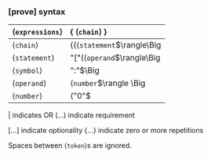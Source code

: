### [prove] syntax

| $\langle$`expressions`$\rangle$ | $\Big\{$ $\langle$`chain`$\rangle$ $\Big\}$                  |
| :------------------------------ | :----------------------------------------------------------- |
| $\langle$`chain`$\rangle$       | $\bigg\{\Big(\langle$`statement`$\rangle\Big|\langle$`symbol`$\rangle\Big)\bigg\}$ $\langle$`statement`$\rangle$$\bigg\{\Big(\langle$`statement`$\rangle\Big|\langle$`symbol`$\rangle\Big)\bigg\}$ |
| $\langle$`statement`$\rangle$   | "["$\Big(\langle$`operand`$\rangle\Big|\langle$`chain`$\rangle\Big|$"false"$\Big)$"]" |
| $\langle$`symbol`$\rangle$      | ":"$\Big|\bigg\{$"\\"$\big($"a"$|\dots|$"z"$|$"A"$|\dots|$"Z"$\big)\Big\{\big($"a"$|\dots|$"z"$|$"A"$|\dots|$"Z"$|$"0"$|\dots|$"9"$|$"_"$\big)\Big\}\bigg\}$ |
| $\langle$`operand`$\rangle$     | $\langle$`number`$\rangle \Big| \big($"a"$|\dots|$"z"$|$"A"$|\dots|$"Z"$\big)\Big\{\big($"a"$|\dots|$"z"$|$"A"$|\dots|$"Z"$|$"0"$|\dots|$"9"$|$"_"$\big)\Big\}$ |
| $\langle$`number`$\rangle$      | $\big($"0"$|\dots|$"9"$\big)\Big\{\big($"0"$|\dots|$"9"$\big)\Big\}$ |

 $|$ 			indicates OR			      	  $\big(\dots\big)$ 			indicate requirement

$\Big[\dots\Big]$ 	indicate optionality			$\Big\{\dots\Big\}$			indicate zero or more repetitions

Spaces between $\langle$`token`$\rangle$s are ignored.
